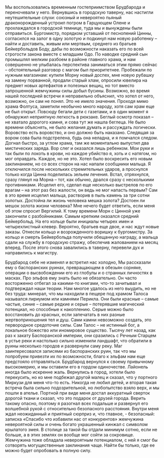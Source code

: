 Мы воспользовались временным гостеприимством Брудбарода и переночевали у него. Вернувшись в городскую таверну, нас настигли неутешительные слухи: союзный и невероятно пьяный драконорожденный устроил погром в Гарцующем Олене и прохлаждался в городской темнице, туда мы и вынуждены были отправиться. Бургомистр, порядком уставший от песнопений Цинны, согласился на залог в одну золотую и подкинул нам новую работенку – найти и доставить, живым или мертвым, среднего из братьев Бейкербольдов Боду, дабы по возможности наказать его по всей строгости закона вместе с младшим Одо. По наводке средний сын промышлял мелким разбоем в районе главного храма, и нам совершенно не улыбалась перспектива заниматься этим прямо сейчас – обстоятельный разговор с магом был приоритетнее. Пробежали по нужным магазинам: купили Морну новый доспех, мне новую рубашку на замену порванной, продали старый хлам, опросили ювелира на предмет новых артефактов и полезных вещиц, но тот вместо запрошенной жемчужины силы добыл бусины. Возможно, во время нашей последней встречи я неправильно объяснил, что хотел от него, возможно, он сам не понял. Это не имело значения. Проходя мимо храма Фолтуса, заметили необычно много народу, хотя сам храм еще не был открыт. Повсюду бегали дети с газетами, и в один момент я обнаружил неприятную легкость в рюкзаке. Беглый осмотр показал – не хватало дорогого камня, и сова тут же нашла беглеца. Не было времени объяснять, не было желания думать и рассуждать логически. Воровство есть воровство, и оно должно быть наказано. Следящая за вором сова была подстрелена, будь она неладна, и я помчался следом. Догнал быстро, за углом храма, там же моментально выпустил два мистических заряда. Вор слег и оказался лишь ребенком. Мои руки и так были по локоть в крови, но каждое убийство я, хоть и с натягом, но мог оправдать. Каждое, но не это. Хотел было воскресить его новым заклинанием, но со всех сторон на нас напали сообщники мальца. Я отключился после нескольких стремительных ударов, а проснулся только когда Цинна поделилась зельем лечения. Встал, отряхнулся, сразу глянул на Морна – тот, как обычно, дрался сразу с несколькими противниками. Исцелил его, сделал еще несколько выстрелов по его врагам – на этот раз без жалости, он ведь не мог напасть первым? Сам в это время исцелил мальца, растворив в пыль камень за три сотни золотых. Достойна ли жизнь человека мешка золота? Достоен ли мешок золота жизни человека? Мне нечего будет ответить, если меня об этом спросит Вергилий. К тому времени Морн с Цинной уже закончили с разбойниками. Самым крепким оказался средний Бейкербольд. На его кольце были инициалы четырех имен и четырехлистный клевер. Вероятно, братьев еще двое, и нас ждут новые заказы. Отнесли кольцо и возрожденного воришку к бургомистру. За кольцо и смерть Бейкербольда получили обещанную награду, а мальца сдали на службу в городскую стражу, обеспечив жалованием на месяц вперед. После этого снова завалились в таверну, перевели дух и направились к магистру.

Брудбарод себе не изменял и встретил нас холодно, Мы рассказали ему о баспоранских руинах, превращающем в обезьян сорняке, операции о высвобождении его из глобулы и о странных личностях в масках. Про эльфов ему знать было не обязательно. Он часто восторженно отбегал за какими-то книгами, что-то зачитывал и подтверждал наши теории. Нам многое удалось из него выудить, но не без труда: минерал, что мы находили в пещере под храмом Талоса назывался лириумом или камнями Перикла. Они были красные – самые частые, синие – самые редкие и серые – потерявшие магический потенциал, но способные к накоплению. Серые можно было восстановить до красных, если запечатать в них разные жертвоприношения тел и душ. Сами камни невозможно создать, это первородное средоточие силы. Сам Талос – не истинный бог, а локальное божество или иномировое существо. Тысячу лет назад, как раз к закату Баспоранской империи, они сразились с Речным Старцем в устье реки и настолько сильно изменили ландшафт, что обратили в руины несколько городов и развернули саму реку. Маг заинтересовался записями из баспоранских руин, так что мы попробуем привезти их по возможности, благо к эльфам нам еще предстояло отправляться. Брудбарод вернулся к своему привычному высокомерию, и мы оставили его в гордом одиночестве. Лайонель иногда было искренне жаль. Вернулись в город, хотели было перекусить, но ко мне подбежал другой малец и сказал, что у портного Миркузи для меня что-то есть. Никогда не любил детей, и вторая такая встреча была сильно подозрительной, но любопытство взяло верх, и мы пошли в ателье. Портной при виде меня достал аккуратный сверток дорогой ткани и сказал, что это подарок от друзей города. Верить такому опасно, поэтому я разогнал всех подальше и развернул его волшебной рукой с относительно безопасного расстояния. Внутри меня ждал неожиданный и приятный сюрприз и, что главное, - безопасный: записка «Спасибо что избавили нас от конкурентов» жемчужина невероятной силы и очень богато украшенный кинжал с символом крылатого змея. В столице за такой бы отдали минимум сотню, если не больше, а в этих землях он вообще мог сойти за сокровище. Жемчужина тоже обладала невероятным потенциалом, с ней я смог бы сотворять могущественные заклинания чаще. Найти бы только, где ее можно будет опробовать в полную силу.